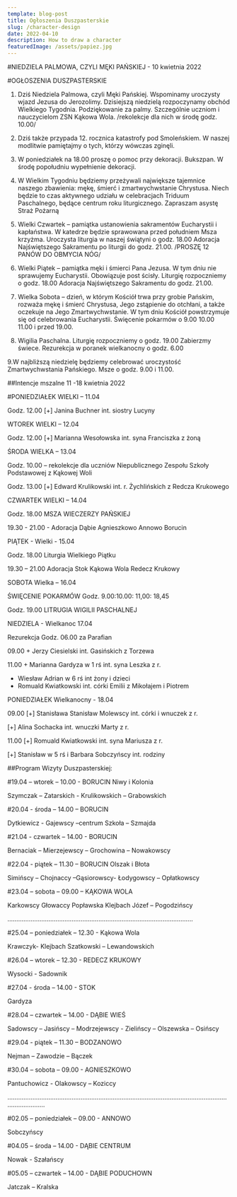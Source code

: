 ```yaml
---
template: blog-post
title: Ogłoszenia Duszpasterskie
slug: /character-design
date: 2022-04-10
description: How to draw a character
featuredImage: /assets/papiez.jpg
---
```

#NIEDZIELA PALMOWA, CZYLI MĘKI PAŃSKIEJ - 10 kwietnia 2022                                         

#OGŁOSZENIA DUSZPASTERSKIE

1. Dziś Niedziela Palmowa, czyli Męki Pańskiej. Wspominamy uroczysty wjazd Jezusa do Jerozolimy. Dzisiejszą niedzielą rozpoczynamy obchód Wielkiego Tygodnia. Podziękowanie za palmy. Szczególnie uczniom i nauczycielom ZSN Kąkowa Wola. /rekolekcje dla nich w środę godz. 10.00/

2. Dziś także przypada 12. rocznica katastrofy pod Smoleńskiem. W naszej modlitwie pamiętajmy o tych, którzy wówczas zginęli. 

3. W poniedziałek na 18.00 proszę o pomoc przy dekoracji. Bukszpan. W środę popołudniu wypełnienie dekoracji.

4. W Wielkim Tygodniu będziemy przeżywali największe tajemnice naszego zbawienia: mękę, śmierć i zmartwychwstanie Chrystusa. Niech będzie to czas aktywnego udziału w celebracjach Triduum Paschalnego, będące centrum roku liturgicznego. Zapraszam asystę Straż Pożarną

5. Wielki Czwartek – pamiątka ustanowienia sakramentów Eucharystii i kapłaństwa. W katedrze będzie sprawowana przed południem Msza krzyżma. Uroczysta liturgia w naszej świątyni  o godz. 18.00  Adoracja Najświętszego Sakramentu po liturgii do godz. 21.00. /PROSZĘ 12 PANÓW DO OBMYCIA NÓG/

6. Wielki Piątek – pamiątka męki i śmierci Pana Jezusa. W tym dniu nie sprawujemy Eucharystii. Obowiązuje post ścisły. Liturgię rozpoczniemy o godz. 18.00  Adoracja Najświętszego Sakramentu do godz. 21.00. 

7. Wielka Sobota – dzień, w którym Kościół trwa przy grobie Pańskim, rozważa mękę i śmierć Chrystusa, Jego zstąpienie do otchłani, a także oczekuje na Jego Zmartwychwstanie. W tym dniu Kościół powstrzymuje się od celebrowania Eucharystii.  Święcenie pokarmów o 9.00 10.00 11.00 i przed 19.00.

8. Wigilia Paschalna. Liturgię rozpoczniemy o godz. 19.00  Zabierzmy świece. 
Rezurekcja w poranek wielkanocny o godz. 6.00  

9.W najbliższą niedzielę będziemy celebrować uroczystość Zmartwychwstania Pańskiego. Msze o godz. 9.00 i 11.00.


##Intencje mszalne 11 -18 kwietnia  2022

#PONIEDZIAŁEK WIELKI – 11.04

Godz. 12.00 [+]  Janina Buchner int. siostry Lucyny

WTOREK WIELKI – 12.04

Godz. 12.00 [+] Marianna Wesołowska int. syna Franciszka z żoną

ŚRODA WIELKA – 13.04

Godz. 10.00 – rekolekcje dla uczniów Niepublicznego Zespołu Szkoły Podstawowej z Kąkowej Woli

Godz. 13.00 [+] Edward Krulikowski int. r. Żychlińskich z Redcza Krukowego

CZWARTEK WIELKI – 14.04

Godz. 18.00 MSZA WIECZERZY PAŃSKIEJ

19.30 - 21.00 - Adoracja Dąbie Agnieszkowo Annowo Borucin

PIĄTEK - Wielki - 15.04

Godz. 18.00 Liturgia Wielkiego Piątku

19.30 – 21.00 Adoracja Stok Kąkowa Wola  Redecz Krukowy

SOBOTA Wielka – 16.04

ŚWIĘCENIE POKARMÓW Godz. 9.00:10.00: 11,00: 18,45

Godz. 19.00  LITRUGIA WIGILII PASCHALNEJ

NIEDZIELA - Wielkanoc 17.04

Rezurekcja Godz. 06.00   za Parafian 

09.00 + Jerzy Ciesielski int. Gasińskich z Torzewa

11.00 + Marianna Gardyza w 1 rś int. syna Leszka z r.

+ Wiesław Adrian w 6 rś int żony i dzieci
+ Romuald Kwiatkowski int. córki Emilii z Mikołajem i Piotrem

PONIEDZIAŁEK Wielkanocny - 18.04

09.00 [+] Stanisława Stanisław Molewscy int. córki i wnuczek z r.

[+] Alina Sochacka int. wnuczki Marty z r. 

11.00 [+] Romuald Kwiatkowski int. syna Mariusza z r.

[+] Stanisław w 5 rś i Barbara Sobczyńscy int. rodziny



##Program Wizyty Duszpasterskiej:

#19.04 – wtorek – 10.00 - BORUCIN  Niwy i Kolonia

Szymczak – Zatarskich - Krulikowskich – Grabowskich

#20.04  - środa – 14.00 – BORUCIN 

Dytkiewicz  - Gajewscy –centrum Szkoła – Szmajda

#21.04  - czwartek – 14.00 - BORUCIN

Bernaciak – Mierzejewscy – Grochowina – Nowakowscy

#22.04  - piątek – 11.30 – BORUCIN Olszak i Błota

Simińscy – Chojnaccy –Gąsiorowscy- Łodygowscy – Opłatkowscy

#23.04 – sobota – 09.00 – KĄKOWA WOLA 

Karkowscy Głowaccy Popławska Klejbach Józef – Pogodzińscy

…………………………………………………………………………………………..

#25.04 – poniedziałek – 12.30 - Kąkowa Wola

Krawczyk- Klejbach Szatkowski – Lewandowskich

#26.04 – wtorek – 12.30 - REDECZ KRUKOWY

Wysocki  - Sadownik

#27.04  - środa – 14.00 - STOK

Gardyza

#28.04 – czwartek – 14.00 - DĄBIE WIEŚ

Sadowscy – Jasińscy – Modrzejewscy - Zielińscy – Olszewska – Osińscy

#29.04  - piątek – 11.30 – BODZANOWO

Nejman – Zawodzie – Bączek  

#30.04 – sobota – 09.00 - AGNIESZKOWO

Pantuchowicz - Olakowscy – Koziccy

………………………………………………………………………………………………………………………………

#02.05 – poniedziałek – 09.00 - ANNOWO

Sobczyńscy

#04.05 – środa – 14.00 - DĄBIE CENTRUM

Nowak  - Szałańscy

#05.05 – czwartek – 14.00 - DĄBIE PODUCHOWN

Jatczak – Kralska
